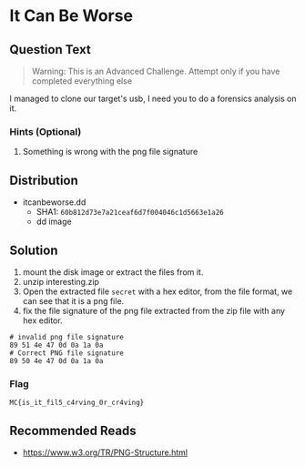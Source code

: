 # It Can Be Worse
## Question Text
> Warning: This is an  Advanced Challenge. Attempt only if you have completed everything else  

I managed to clone our target's usb, I need you to do a forensics analysis on it.

### Hints (Optional)
1. Something is wrong with the png file signature

## Distribution
- itcanbeworse.dd
    - SHA1: `60b812d73e7a21ceaf6d7f004046c1d5663e1a26`
    - dd image

## Solution
1. mount the disk image or extract the files from it.
2. unzip interesting.zip
3. Open the extracted file `secret` with a hex editor, from the file format, we can see that it is a png file.
4. fix the file signature of the png file extracted from the zip file with any hex editor.
```
# invalid png file signature
89 51 4e 47 0d 0a 1a 0a
# Correct PNG file signature
89 50 4e 47 0d 0a 1a 0a
```

### Flag
`MC{is_it_fil5_c4rving_0r_cr4ving}`

## Recommended Reads
* https://www.w3.org/TR/PNG-Structure.html
